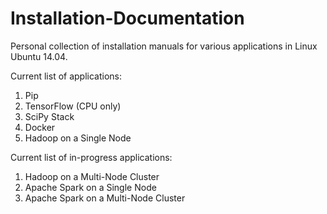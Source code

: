 # Installation-Documentation
Personal collection of installation manuals for various applications in Linux Ubuntu 14.04.

Current list of applications:
  1. Pip
  2. TensorFlow (CPU only)
  3. SciPy Stack
  4. Docker
  5. Hadoop on a Single Node
  
Current list of in-progress applications:
  1. Hadoop on a Multi-Node Cluster
  2. Apache Spark on a Single Node
  3. Apache Spark on a Multi-Node Cluster
